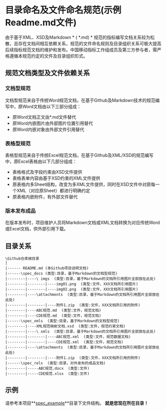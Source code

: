 # 目录命名及文件命名规范(示例Readme.md文件)

由于基于XML、XSD及Markdown * ( \*.md) * 规范的指标编写文档关系较为松散，且存在文档间相互依赖关系，规范的文件命名规则及目录组织关系可极大提高后续指标规范文档的维护和发布。中国移动指标工作组成员及第三方参与者，需严格遵循本规范约定的文件及目录组织形式。



## 规范文档类型及文件依赖关系

### 文档型规范

文档型规范来自于传统Word规范文档，在基于Github及Markdown技术的规范编写中，原Word文档由以下三部分组成：

* 原Word文档正文由\*.md文件替代
* 原Word内嵌图片由外部图片位置引用替代
* 原Word内嵌对象由外部文件引用替代

### 表格型规范

表格型规范来自于传统Excel规范文档，在基于Github及XML/XSD的规范编写中，原Excel表格由以下几部分组成：

* 表格格式及字段约束由XSD文件提供
* 表格表单内容由基于XSD约束的XML文件提供
* 原表格内多Sheet结构，改变为多XML文件提供，同时在XSD文件中对原每一个XML（对应原Sheet）都进行明确约定
* 原表格内嵌附件，有外部文件替代

### 版本发布成品

在版本发布时，项目维护人员将Markdown文档或XML文档转换为对应传统Word或Excel文档，供外部引用下载。

## 目录关系

```
\Github仓库根目录
|
|------ README.md (本Github项目说明文档)
|------\spec_docs (类型:目录，基于Markdown的文档型规范)
|--------|----\ imgs  (类型:目录，基于Markdown的文档所引用图片全部放在此处)
|--------|--------|----img01.png  (类型:文件，XXX文档所引用图片)
|--------|--------|----img02.png  (类型:文件，XXX文档所引用图片)
|--------|----\attachments  (类型:目录，基于Markdown的文档所引用图片全部放在此处)
|--------|--------|----附件1.zip  (类型:文件，XXX文档所引用的附件)
|--------|----ABC规范.md  (类型:文件，规范文档)
|--------|----CDE规范.md  (类型:文件，规范文档)
|------\spec_xmls  (类型:目录，基于Markdown的文档型规范)
|--------|----XML规范映射文档.xsd  (类型:文件，规范约束文档)
|--------|----\ xmls  (类型:目录，基于Markdown的文档所引用图片全部放在此处)
|--------|--------|----ABC规范.xml  (类型:文件，规范数据文档)
|--------|--------|----CDE规范.xml  (类型:文件，规范文档)
|--------|----\attachments  (类型:目录，基于Markdown的文档所引用图片全部放在此处)
|--------|--------|----附件1.zip  (类型:文件，XXX文档所引用的附件)
|------\spec_rels  (类型:目录，对外发布的成品文档)
|--------|-----ABC规范.docx  (类型:文件)
|--------|-----CDE规范.xlsx  (类型:文件)
```

## 示例
请参考本项目**[spec_example](\spec_example)**目录下文件结构。
**就是您现在所在目录！**
